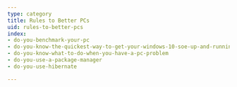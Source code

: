 ```yaml
---
type: category
title: Rules to Better PCs
uid: rules-to-better-pcs
index:
- do-you-benchmark-your-pc
- do-you-know-the-quickest-way-to-get-your-windows-10-soe-up-and-running
- do-you-know-what-to-do-when-you-have-a-pc-problem
- do-you-use-a-package-manager
- do-you-use-hibernate

---
```

​​​

